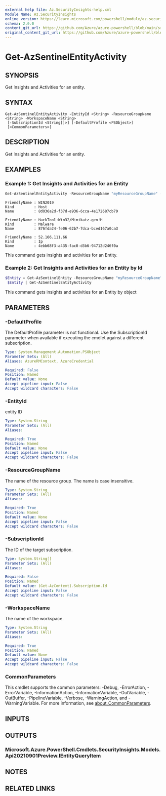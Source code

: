 ```yaml
---
external help file: Az.SecurityInsights-help.xml
Module Name: Az.SecurityInsights
online version: https://learn.microsoft.com/powershell/module/az.securityinsights/get-azsentinelentityactivity
schema: 2.0.0
content_git_url: https://github.com/Azure/azure-powershell/blob/main/src/SecurityInsights/SecurityInsights/help/Get-AzSentinelEntityActivity.md
original_content_git_url: https://github.com/Azure/azure-powershell/blob/main/src/SecurityInsights/SecurityInsights/help/Get-AzSentinelEntityActivity.md
---
```


# Get-AzSentinelEntityActivity

## SYNOPSIS
Get Insights and Activities for an entity.

## SYNTAX

```
Get-AzSentinelEntityActivity -EntityId <String> -ResourceGroupName <String> -WorkspaceName <String>
 [-SubscriptionId <String[]>] [-DefaultProfile <PSObject>]
 [<CommonParameters>]
```

## DESCRIPTION
Get Insights and Activities for an entity.

## EXAMPLES

### Example 1: Get Insights and Activities for an Entity
```powershell
Get-AzSentinelEntityActivity -ResourceGroupName "myResourceGroupName" -workspaceName "myWorkspaceName" -EntityId "myEntityId"
```

```output
FriendlyName : WIN2019
Kind         : Host
Name         : 8d036a2d-f37d-e936-6cca-4e172687cb79

FriendlyName : HackTool:Win32/Mimikatz.gen!H
Kind         : Malware
Name         : 876fda24-fe06-62b7-7dca-bced167a0ca3

FriendlyName : 52.166.111.66
Kind         : Ip
Name         : 4ebb68f3-a435-fac0-d3b6-94712d246f0a
```

This command gets insights and activities for an Entity.

### Example 2: Get Insights and Activities for an Entity by Id
```powershell
$Entity = Get-AzSentinelEntity -ResourceGroupName "myResourceGroupName" -workspaceName "myWorkspaceName" -EntityId "4ebb68f3-a435-fac0-d3b6-94712d246f0a"
 $Entity | Get-AzSentinelEntityActivity
```

This command gets insights and activities for an Entity by object

## PARAMETERS

### -DefaultProfile
The DefaultProfile parameter is not functional.
Use the SubscriptionId parameter when available if executing the cmdlet against a different subscription.

```yaml
Type: System.Management.Automation.PSObject
Parameter Sets: (All)
Aliases: AzureRMContext, AzureCredential

Required: False
Position: Named
Default value: None
Accept pipeline input: False
Accept wildcard characters: False
```

### -EntityId
entity ID

```yaml
Type: System.String
Parameter Sets: (All)
Aliases:

Required: True
Position: Named
Default value: None
Accept pipeline input: False
Accept wildcard characters: False
```

### -ResourceGroupName
The name of the resource group.
The name is case insensitive.

```yaml
Type: System.String
Parameter Sets: (All)
Aliases:

Required: True
Position: Named
Default value: None
Accept pipeline input: False
Accept wildcard characters: False
```

### -SubscriptionId
The ID of the target subscription.

```yaml
Type: System.String[]
Parameter Sets: (All)
Aliases:

Required: False
Position: Named
Default value: (Get-AzContext).Subscription.Id
Accept pipeline input: False
Accept wildcard characters: False
```

### -WorkspaceName
The name of the workspace.

```yaml
Type: System.String
Parameter Sets: (All)
Aliases:

Required: True
Position: Named
Default value: None
Accept pipeline input: False
Accept wildcard characters: False
```

### CommonParameters
This cmdlet supports the common parameters: -Debug, -ErrorAction, -ErrorVariable, -InformationAction, -InformationVariable, -OutVariable, -OutBuffer, -PipelineVariable, -Verbose, -WarningAction, and -WarningVariable. For more information, see [about_CommonParameters](http://go.microsoft.com/fwlink/?LinkID=113216).

## INPUTS

## OUTPUTS

### Microsoft.Azure.PowerShell.Cmdlets.SecurityInsights.Models.Api20210901Preview.IEntityQueryItem

## NOTES

## RELATED LINKS
